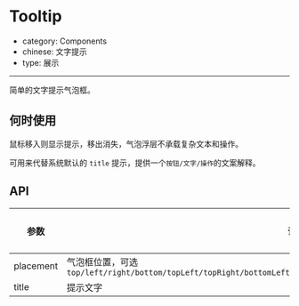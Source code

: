 # Tooltip

- category: Components
- chinese: 文字提示
- type: 展示

---

简单的文字提示气泡框。

## 何时使用

鼠标移入则显示提示，移出消失，气泡浮层不承载复杂文本和操作。

可用来代替系统默认的 `title` 提示，提供一个`按钮/文字/操作`的文案解释。

## API

| 参数      | 说明                                     | 类型       | 默认值 |
|-----------|------------------------------------------|------------|--------|
| placement | 气泡框位置，可选 `top/left/right/bottom/topLeft/topRight/bottomLeft/bottomRight/leftTop/leftBottom/rightTop/rightBottom` | string     | top    |
| title     | 提示文字                                 | string/jsx | 无     |
